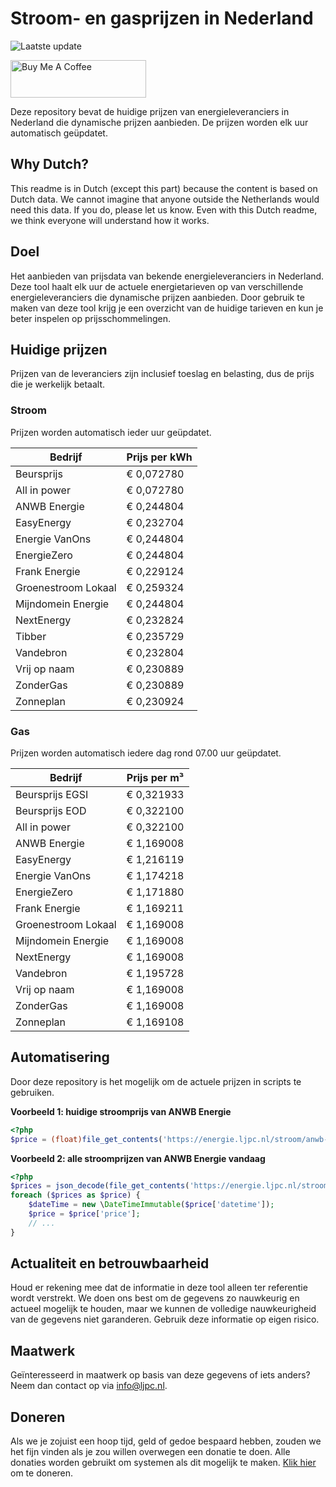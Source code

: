 # Stroom- en gasprijzen in Nederland

![Laatste update](https://img.shields.io/badge/laatste%20update-2025--07--02%2011%3A00%20CET-brightgreen)

<a href="https://www.buymeacoffee.com/Lars-" target="_blank"><img src="https://cdn.buymeacoffee.com/buttons/v2/default-orange.png" alt="Buy Me A Coffee" height="60" style="height: 60px !important;width: 217px !important;" ></a>

Deze repository bevat de huidige prijzen van energieleveranciers in Nederland die dynamische prijzen aanbieden. De prijzen worden elk uur automatisch geüpdatet.

## Why Dutch?

This readme is in Dutch (except this part) because the content is based on Dutch data. We cannot imagine that anyone outside the Netherlands would need this data. If you do, please let us know. Even with this Dutch readme, we think
everyone will understand how it works.

## Doel

Het aanbieden van prijsdata van bekende energieleveranciers in Nederland. Deze tool haalt elk uur de actuele energietarieven op van verschillende energieleveranciers die dynamische prijzen aanbieden. Door gebruik te maken van deze tool
krijg je een overzicht van de huidige tarieven en kun je beter inspelen op prijsschommelingen.

## Huidige prijzen

Prijzen van de leveranciers zijn inclusief toeslag en belasting, dus de prijs die je werkelijk betaalt.

### Stroom

Prijzen worden automatisch ieder uur geüpdatet.

 Bedrijf | Prijs per kWh 
---------|---------------
Beursprijs | € 0,072780
All in power | € 0,072780
ANWB Energie | € 0,244804
EasyEnergy | € 0,232704
Energie VanOns | € 0,244804
EnergieZero | € 0,244804
Frank Energie | € 0,229124
Groenestroom Lokaal | € 0,259324
Mijndomein Energie | € 0,244804
NextEnergy | € 0,232824
Tibber | € 0,235729
Vandebron | € 0,232804
Vrij op naam | € 0,230889
ZonderGas | € 0,230889
Zonneplan | € 0,230924


### Gas

Prijzen worden automatisch iedere dag rond 07.00 uur geüpdatet.

 Bedrijf | Prijs per m³ 
---------|--------------
Beursprijs EGSI | € 0,321933
Beursprijs EOD | € 0,322100
All in power | € 0,322100
ANWB Energie | € 1,169008
EasyEnergy | € 1,216119
Energie VanOns | € 1,174218
EnergieZero | € 1,171880
Frank Energie | € 1,169211
Groenestroom Lokaal | € 1,169008
Mijndomein Energie | € 1,169008
NextEnergy | € 1,169008
Vandebron | € 1,195728
Vrij op naam | € 1,169008
ZonderGas | € 1,169008
Zonneplan | € 1,169108


## Automatisering

Door deze repository is het mogelijk om de actuele prijzen in scripts te gebruiken.

**Voorbeeld 1: huidige stroomprijs van ANWB Energie**

```php
<?php
$price = (float)file_get_contents('https://energie.ljpc.nl/stroom/anwb-energie-nu.txt');

```

**Voorbeeld 2: alle stroomprijzen van ANWB Energie vandaag**

```php
<?php
$prices = json_decode(file_get_contents('https://energie.ljpc.nl/stroom/all-in-power-vandaag.json'),true);
foreach ($prices as $price) {
    $dateTime = new \DateTimeImmutable($price['datetime']);
    $price = $price['price'];
    // ...
}
```

## Actualiteit en betrouwbaarheid

Houd er rekening mee dat de informatie in deze tool alleen ter referentie wordt verstrekt. We doen ons best om de gegevens zo nauwkeurig en actueel mogelijk te houden, maar we kunnen de volledige nauwkeurigheid van de gegevens niet
garanderen. Gebruik deze informatie op eigen risico.

## Maatwerk

Geïnteresseerd in maatwerk op basis van deze gegevens of iets anders? Neem dan contact op
via [info@ljpc.nl](mailto:info@ljpc.nl?subject=Energie%20prijzen).

## Doneren

Als we je zojuist een hoop tijd, geld of gedoe bespaard hebben, zouden we het fijn vinden als je zou willen overwegen een
donatie te doen. Alle donaties worden gebruikt om systemen als dit mogelijk te
maken. [Klik hier](https://www.buymeacoffee.com/Lars-) om te doneren.
